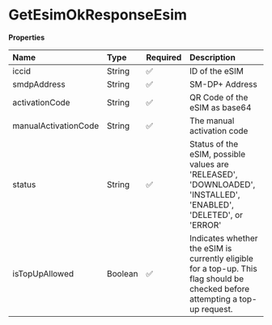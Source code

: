 # GetEsimOkResponseEsim

**Properties**

| Name                 | Type    | Required | Description                                                                                                                    |
| :------------------- | :------ | :------- | :----------------------------------------------------------------------------------------------------------------------------- |
| iccid                | String  | ✅       | ID of the eSIM                                                                                                                 |
| smdpAddress          | String  | ✅       | SM-DP+ Address                                                                                                                 |
| activationCode       | String  | ✅       | QR Code of the eSIM as base64                                                                                                  |
| manualActivationCode | String  | ✅       | The manual activation code                                                                                                     |
| status               | String  | ✅       | Status of the eSIM, possible values are 'RELEASED', 'DOWNLOADED', 'INSTALLED', 'ENABLED', 'DELETED', or 'ERROR'                |
| isTopUpAllowed       | Boolean | ✅       | Indicates whether the eSIM is currently eligible for a top-up. This flag should be checked before attempting a top-up request. |
